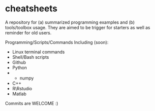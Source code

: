# cheatsheets

A repository for (a) summarized programming examples and (b) tools/toolbox usage. They are aimed to be trigger for starters as well as reminder for old users.

Programming/Scripts/Commands Including (soon):
- Linux terminal commands
- Shell/Bash scripts
- Github
- Python
- * numpy
- C++
- R\Rstudio
- Matlab

Commits are WELCOME :)
